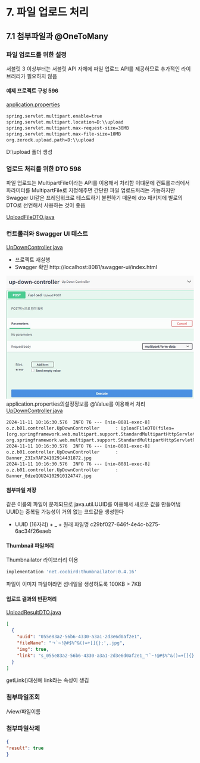 # 7. 파일 업로드 처리
## 7.1 첨부파일과 @OneToMany
### 파일 업로드를 위한 설정
서블릿 3 이상부터는 서블릿 API 자체에 파일 업로드 API를 제공하므로 추가적인 라이브러리가 필요하지 않음

#### 예제 프로젝트 구성 596
[application.properties](..%2Fsrc%2Fmain%2Fresources%2Fapplication.properties)

```
spring.servlet.multipart.enable=true
spring.servlet.multipart.location=D:\\upload
spring.servlet.multipart.max-request-size=30MB
spring.servlet.multipart.max-file-size=10MB
org.zerock.upload.path=D:\\upload
```

D:\\upload 폴더 생성

### 업로드 처리를 위한 DTO 598
파일 업로드는 MultipartFile이라는 API를 이용해서 처리함
이떄문에 컨트롤ㄹ러에서 파라미터를 MultipartFile로 지정해주면 간단한 파일 업로드처리는 가능하지만
Swagger UI같은 프레임워크로 테스트하기 불편하기 때문에
dto 패키지에 별로의 DTO로 선언해서 사용하는 것이 좋음

[UploadFileDTO.java](..%2Fsrc%2Fmain%2Fjava%2Forg%2Fzerock%2Fb01%2Fdto%2Fupload%2FUploadFileDTO.java)

### 컨트롤러와 Swagger UI 테스트
[UpDownController.java](..%2Fsrc%2Fmain%2Fjava%2Forg%2Fzerock%2Fb01%2Fcontroller%2FUpDownController.java)

- 프로젝트 재실행
- Swagger 확인 http://localhost:8081/swagger-ui/index.html

![7.1.1.jpg](img%2F7.1.1.jpg)
application.properties의설정정보를 @Value를 이용해서 처리
[UpDownController.java](..%2Fsrc%2Fmain%2Fjava%2Forg%2Fzerock%2Fb01%2Fcontroller%2FUpDownController.java)


```shell
2024-11-11 10:16:30.576  INFO 76 --- [nio-8081-exec-8] o.z.b01.controller.UpDownController      : UploadFileDTO(files=[org.springframework.web.multipart.support.StandardMultipartHttpServletRequest$StandardMultipartFile@6fc2e6c0, org.springframework.web.multipart.support.StandardMultipartHttpServletRequest$StandardMultipartFile@1ddff090])
2024-11-11 10:16:30.576  INFO 76 --- [nio-8081-exec-8] o.z.b01.controller.UpDownController      : Banner_Z3IxRAF24102914431872.jpg
2024-11-11 10:16:30.576  INFO 76 --- [nio-8081-exec-8] o.z.b01.controller.UpDownController      : Banner_0dzeQOU24102910124747.jpg
```

#### 첨부파일 저장
같은 이름의 파일이 문제되므로 java.util.UUID를 이용해서 새로운 값을 만들어냄
UUID는 중복될 가능성이 거의 없는 코드값을 생성한다
- UUID (16자리) + _ + 원래 파일명
  c29bf027-646f-4e4c-b275-6ac34f26eaeb

#### Thumbnail 파일처리
Thumbnailator 라이브러리 이용
```groovy
implementation 'net.coobird:thumbnailator:0.4.16'
```

파일이 이미지 파일이라면 섬네일을 생성하도록
100KB > 7KB


#### 업로드 결과의 반환처리
[UploadResultDTO.java](..%2Fsrc%2Fmain%2Fjava%2Forg%2Fzerock%2Fb01%2Fdto%2Fupload%2FUploadResultDTO.java)
```json
[
  {
    "uuid": "055e83a2-56b6-4330-a3a1-2d3e6d0af2e1",
    "fileName": "ㄱ`~!@#$%^&()=+[]{};',.jpg",
    "img": true,
    "link": "s_055e83a2-56b6-4330-a3a1-2d3e6d0af2e1_ㄱ`~!@#$%^&()=+[]{};',.jpg"
  }
]
```

getLink()대신에 link라는 속성이 생김

### 첨부파일조회
/view/파일이름

### 첨부파일삭제
```json
{
"result": true
}
```
